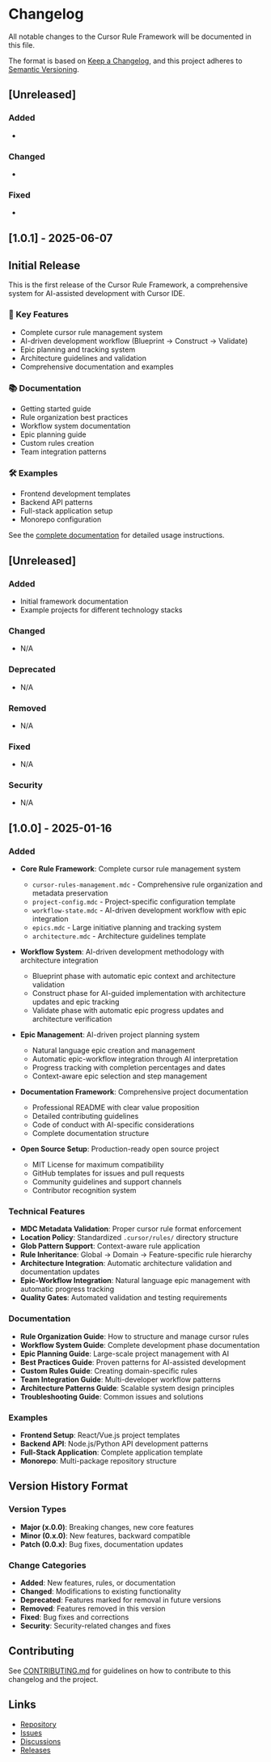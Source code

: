 # Changelog

All notable changes to the Cursor Rule Framework will be documented in this file.

The format is based on [Keep a Changelog](https://keepachangelog.com/en/1.0.0/),
and this project adheres to [Semantic Versioning](https://semver.org/spec/v2.0.0.html).

## [Unreleased]

### Added
- 

### Changed
- 

### Fixed
- 

## [1.0.1] - 2025-06-07

## Initial Release

This is the first release of the Cursor Rule Framework, a comprehensive system for AI-assisted development with Cursor IDE.

### 🎯 Key Features
- Complete cursor rule management system
- AI-driven development workflow (Blueprint → Construct → Validate)
- Epic planning and tracking system
- Architecture guidelines and validation
- Comprehensive documentation and examples

### 📚 Documentation
- Getting started guide
- Rule organization best practices  
- Workflow system documentation
- Epic planning guide
- Custom rules creation
- Team integration patterns

### 🛠️ Examples
- Frontend development templates
- Backend API patterns
- Full-stack application setup
- Monorepo configuration

See the [complete documentation](docs/README.md) for detailed usage instructions.

## [Unreleased]

### Added
- Initial framework documentation
- Example projects for different technology stacks

### Changed
- N/A

### Deprecated
- N/A

### Removed
- N/A

### Fixed
- N/A

### Security
- N/A

## [1.0.0] - 2025-01-16

### Added
- **Core Rule Framework**: Complete cursor rule management system
  - `cursor-rules-management.mdc` - Comprehensive rule organization and metadata preservation
  - `project-config.mdc` - Project-specific configuration template
  - `workflow-state.mdc` - AI-driven development workflow with epic integration
  - `epics.mdc` - Large initiative planning and tracking system
  - `architecture.mdc` - Architecture guidelines template

- **Workflow System**: AI-driven development methodology with architecture integration
  - Blueprint phase with automatic epic context and architecture validation
  - Construct phase for AI-guided implementation with architecture updates and epic tracking
  - Validate phase with automatic epic progress updates and architecture verification

- **Epic Management**: AI-driven project planning system
  - Natural language epic creation and management
  - Automatic epic-workflow integration through AI interpretation
  - Progress tracking with completion percentages and dates
  - Context-aware epic selection and step management

- **Documentation Framework**: Comprehensive project documentation
  - Professional README with clear value proposition
  - Detailed contributing guidelines
  - Code of conduct with AI-specific considerations
  - Complete documentation structure

- **Open Source Setup**: Production-ready open source project
  - MIT License for maximum compatibility
  - GitHub templates for issues and pull requests
  - Community guidelines and support channels
  - Contributor recognition system

### Technical Features
- **MDC Metadata Validation**: Proper cursor rule format enforcement
- **Location Policy**: Standardized `.cursor/rules/` directory structure
- **Glob Pattern Support**: Context-aware rule application
- **Rule Inheritance**: Global → Domain → Feature-specific rule hierarchy
- **Architecture Integration**: Automatic architecture validation and documentation updates
- **Epic-Workflow Integration**: Natural language epic management with automatic progress tracking
- **Quality Gates**: Automated validation and testing requirements

### Documentation
- **Rule Organization Guide**: How to structure and manage cursor rules
- **Workflow System Guide**: Complete development phase documentation
- **Epic Planning Guide**: Large-scale project management with AI
- **Best Practices Guide**: Proven patterns for AI-assisted development
- **Custom Rules Guide**: Creating domain-specific rules
- **Team Integration Guide**: Multi-developer workflow patterns
- **Architecture Patterns Guide**: Scalable system design principles
- **Troubleshooting Guide**: Common issues and solutions

### Examples
- **Frontend Setup**: React/Vue.js project templates
- **Backend API**: Node.js/Python API development patterns
- **Full-Stack Application**: Complete application template
- **Monorepo**: Multi-package repository structure

## Version History Format

### Version Types
- **Major (x.0.0)**: Breaking changes, new core features
- **Minor (0.x.0)**: New features, backward compatible
- **Patch (0.0.x)**: Bug fixes, documentation updates

### Change Categories
- **Added**: New features, rules, or documentation
- **Changed**: Modifications to existing functionality
- **Deprecated**: Features marked for removal in future versions
- **Removed**: Features removed in this version
- **Fixed**: Bug fixes and corrections
- **Security**: Security-related changes and fixes

## Contributing

See [CONTRIBUTING.md](CONTRIBUTING.md) for guidelines on how to contribute to this changelog and the project.

## Links

- [Repository](https://github.com/fbrbovic/cursor-rule-framework)
- [Issues](https://github.com/fbrbovic/cursor-rule-framework/issues)
- [Discussions](https://github.com/fbrbovic/cursor-rule-framework/discussions)
- [Releases](https://github.com/fbrbovic/cursor-rule-framework/releases) 
